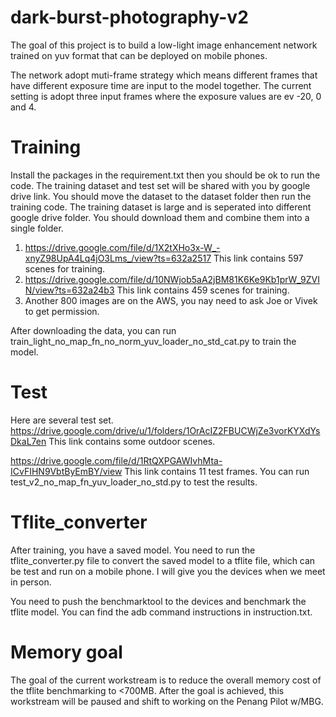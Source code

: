 # dark-burst-photography-v2

The goal of this project is to build a low-light image enhancement network trained on yuv format that can be deployed on mobile phones. 

The network adopt muti-frame strategy which means different frames that have different exposure time are input to the model together.  The current setting is adopt three input frames where the exposure values are ev -20,  0 and 4. 


# Training

Install the packages in the requirement.txt then you should be ok to run the code.
The training dataset and test set will be shared with you by google drive link. You should move the dataset to the dataset folder then run the training code. The training dataset is large and is seperated into different google drive folder. You should download them and combine them into a single folder.

1. https://drive.google.com/file/d/1X2tXHo3x-W_-xnyZ98UpA4Lq4jO3Lms_/view?ts=632a2517
	This link contains 597 scenes for training.
2. https://drive.google.com/file/d/10NWjob5aA2jBM81K6Ke9Kb1prW_9ZVIN/view?ts=632a24b3
	 This link contains 459 scenes for training.
3. Another 800 images are on the AWS, you nay need to ask Joe or Vivek to get permission.

After downloading the data, you can run train_light_no_map_fn_no_norm_yuv_loader_no_std_cat.py to train the model.

# Test
Here are several test set.
https://drive.google.com/drive/u/1/folders/1OrAcIZ2FBUCWjZe3vorKYXdYsDkaL7en
    This link contains some outdoor scenes.

https://drive.google.com/file/d/1RtQXPGAWIvhMta-ICvFIHN9VbtByEmBY/view
	This link contains 11 test frames.
You can run test_v2_no_map_fn_yuv_loader_no_std.py to test the results.

# Tflite_converter
After training, you have a saved model. You need to run the tflite_converter.py file to convert the saved model to a tflite file, which can be test and run on a mobile phone. I will give you the devices when we meet in person.

You need to push the benchmarktool to the devices and benchmark the tflite model.
You can find the adb command instructions in instruction.txt.


# Memory goal

The goal of the current workstream is to reduce the overall memory cost of the tflite benchmarking to <700MB.  After the goal is achieved, this workstream will be paused and shift to working on the Penang Pilot w/MBG.

